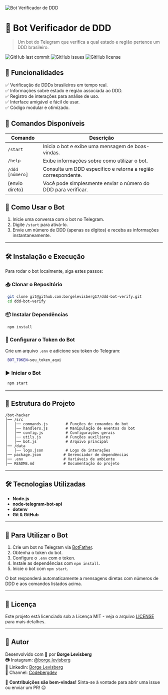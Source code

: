 ![Bot Verificador de DDD](https://media.giphy.com/media/26AHONQ79FdWZhAI0/giphy.gif)

# 🤖 Bot Verificador de DDD

> Um bot do Telegram que verifica a qual estado e região pertence um DDD brasileiro.

![GitHub last commit](https://img.shields.io/github/last-commit/borgelevisberg17/ddd-bot-verify?style=for-the-badge)
![GitHub issues](https://img.shields.io/github/issues/borgelevisberg17/ddd-bot-verify?style=for-the-badge)
![GitHub license](https://img.shields.io/github/license/borgelevisberg17/ddd-bot-verify?style=for-the-badge)

## 🚀 Funcionalidades

✅ Verificação de DDDs brasileiros em tempo real.  
✅ Informações sobre estado e região associada ao DDD.  
✅ Registro de interações para análise de uso.  
✅ Interface amigável e fácil de usar.  
✅ Código modular e otimizado.  

## 📜 Comandos Disponíveis

| Comando      | Descrição |
|-------------|------------|
| `/start`    | Inicia o bot e exibe uma mensagem de boas-vindas. |
| `/help`     | Exibe informações sobre como utilizar o bot. |
| `/ddd [número]` | Consulta um DDD específico e retorna a região correspondente. |
| (envio direto) | Você pode simplesmente enviar o número do DDD para verificar. |

## 🎯 Como Usar o Bot

1. Inicie uma conversa com o bot no Telegram.  
2. Digite `/start` para ativá-lo.  
3. Envie um número de DDD (apenas os dígitos) e receba as informações instantaneamente.  

---

## 🛠️ Instalação e Execução

Para rodar o bot localmente, siga estes passos:

### 📥 Clonar o Repositório
```sh
 git clone git@github.com:borgelevisberg17/ddd-bot-verify.git
 cd ddd-bot-verify
```

### 📦 Instalar Dependências
```sh
 npm install
```

### 🔑 Configurar o Token do Bot
Crie um arquivo `.env` e adicione seu token do Telegram:
```sh
 BOT_TOKEN=seu_token_aqui
```

### ▶️ Iniciar o Bot
```sh
 npm start
```

---

## 📂 Estrutura do Projeto

```plaintext
/bot-hacker
│── /src
│   │── commands.js        # Funções de comandos do bot
│   │── handlers.js        # Manipulação de eventos do bot
│   │── config.js          # Configurações gerais
│   │── utils.js           # Funções auxiliares
│   │── bot.js             # Arquivo principal
│── /data
│   │── logs.json          # Logs de interações
│── package.json          # Gerenciador de dependências
│── .env                  # Variáveis de ambiente
│── README.md             # Documentação do projeto
```

---

## 🛠️ Tecnologias Utilizadas

- **Node.js**
- **node-telegram-bot-api**
- **dotenv**
- **Git & GitHub**

---

## 📢 Para Utilizar o Bot

1. Crie um bot no Telegram via [BotFather](https://t.me/BotFather).  
2. Obtenha o token do bot.  
3. Configure o `.env` com o token.  
4. Instale as dependências com `npm install`.  
5. Inicie o bot com `npm start`.  

O bot responderá automaticamente a mensagens diretas com números de DDD e aos comandos listados acima.  

---

## 📜 Licença

Este projeto está licenciado sob a Licença MIT - veja o arquivo [LICENSE](LICENSE) para mais detalhes.

---

## 👤 Autor

Desenvolvido com 💙 por **Borge Levisberg**  
📷 Instagram: [@borge.levisberg](https://instagram.com/borge.levisberg)  
💼 LinkedIn: [Borge Levisberg](https://www.linkedin.com/in/borgelevisberg)  
🎥 Channel: [Codebergdev](https://youtube.com/@codeborge?si=SJTCDrDq767U06Ix)

🚀 **Contribuições são bem-vindas!** Sinta-se à vontade para abrir uma issue ou enviar um PR! 😉

